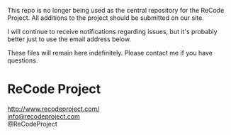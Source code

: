 This repo is no longer being used as the central repository for the ReCode Project. All additions to the project should be submitted on our site. 

I will continue to receive notifications regarding issues, but it's probably better just to use the email address below.

These files will remain here indefinitely. Please contact me if you have questions.

ReCode Project
==============
http://www.recodeproject.com/  
info@recodeproject.com  
@ReCodeProject  